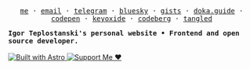 <div>
  <p align="center">
    <samp>
      <a href="https://teplostanski.me">me</a> ·
      <a href="mailto:igor@teplostanski.me">email</a> ·
      <a href="https://t.me/teplostanski">telegram</a> ·
      <a href="https://bsky.app/profile/teplostanski.me">bluesky</a> ·
      <a href="https://gist.github.com/teplostanski">gists</a> ·
      <a href="https://doka.guide/people/teplostanski/">doka.guide</a> ·
      <a href="https://codepen.io/teplostanski">codepen</a> ·
      <a href="https://keyoxide.org/5628A324816DF3C202799215ABE46FF36CB6A99B">keyoxide</a> ·
      <a href="https://codeberg.org/teplostanski">codeberg</a> ·
      <a href="https://tangled.org/@teplostanski.me">tangled</a>
    </samp>
  </p>
  
  <b>
    <samp>Igor Teplostanski's personal website • Frontend and open source developer.</samp>
  </b>
  
  <br>
  <br>

  <a href="https://astro.build" target="_blank">
    <img src="https://astro.badg.es/v2/built-with-astro/tiny.svg" alt="Built with Astro" />
  </a>

  <a href="https://donate.teplostanski.me" target="_blank">
    <img src="https://src.teplostanski.me/support-me.svg" alt="Support Me ❤" />
  </a>
</div>
